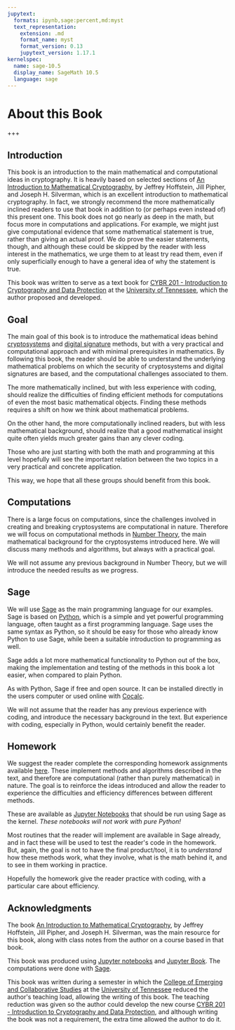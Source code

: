 ```yaml
---
jupytext:
  formats: ipynb,sage:percent,md:myst
  text_representation:
    extension: .md
    format_name: myst
    format_version: 0.13
    jupytext_version: 1.17.1
kernelspec:
  name: sage-10.5
  display_name: SageMath 10.5
  language: sage
---
```


# About this Book

+++

## Introduction

This book is an introduction to the main mathematical and computational ideas in cryptography.  It is heavily based on selected sections of [An Introduction to Mathematical Cryptography](doi:10.1007/978-1-4939-1711-2), by Jeffrey Hoffstein, Jill Pipher, and Joseph H. Silverman, which is an excellent introduction to mathematical cryptography.  In fact, we strongly recommend the more mathematically inclined readers to use that book in addition to (or perhaps even instead of) this present one.  This book does not go nearly as deep in the math, but focus more in computations and applications.  For example, we might just give computational evidence that some mathematical statement is true, rather than giving an actual proof.  We do prove the easier statements, though, and although these could be skipped by the reader with less interest in the mathematics, we urge them to at least try read them, even if only superficially enough to have a general idea of why the statement is true.

This book was written to serve as a text book for [CYBR 201 - Introduction to Cryptography and Data Protection](https://catalog.utk.edu/content.php?filter%5B27%5D=CYBR&filter%5B29%5D=201&filter%5Bkeyword%5D=&filter%5B32%5D=1&filter%5Bcpage%5D=1&cur_cat_oid=54&expand=&navoid=11523&search_database=Filter#) at the [University of Tennessee](https://www.utk.edu/), which the author proposed and developed.


## Goal

The main goal of this book is to introduce the mathematical ideas behind [cryptosystems](https://en.wikipedia.org/wiki/Cryptosystem) and [digital signature](https://en.wikipedia.org/wiki/Digital_signature) methods, but with a very practical and computational approach and with minimal prerequisites in mathematics.  By following this book, the reader should be able to understand the underlying mathematical problems on which the security of cryptosystems and digital signatures are based, and the computational challenges associated to them.

The more mathematically inclined, but with less experience with coding, should realize the difficulties of finding efficient methods for computations of even the most basic mathematical objects.  Finding these methods requires a shift on how we think about mathematical problems.

On the other hand, the more computationally inclined readers, but with less mathematical background, should realize that a good mathematical insight quite often yields much greater gains than any clever coding.

Those who are just starting with both the math and programming at this level hopefully will see the important relation between the two topics in a very practical and concrete application.

This way, we hope that all these groups should benefit from this book.


## Computations

There is a large focus on computations, since the challenges involved in creating and breaking cryptosystems are computational in nature.  Therefore we will focus on computational methods in [Number Theory](https://en.wikipedia.org/wiki/Number_theory), the main mathematical background for the cryptosystems introduced here.  We will discuss many methods and algorithms, but always with a practical goal.

We will not assume any previous background in Number Theory, but we will introduce the needed results as we progress.


## Sage

We will use [Sage](https://www.sagemath.org/) as the main programming language for our examples.  Sage is based on [Python](https://www.python.org/), which is a simple and yet powerful programming language, often taught as a first programming language.  Sage uses the same syntax as Python, so it should be easy for those who already know Python to use Sage, while been a suitable introduction to programming as well.

Sage adds a lot more mathematical functionality to Python out of the box, making the implementation and testing of the methods in this book a lot easier, when compared to plain Python.

As with Python, Sage if free and open source.  It can be installed directly in the users computer or used online with [Cocalc](https://cocalc.com/).

We will not assume that the reader has any previous experience with coding, and introduce the necessary background in the text.  But experience with coding, especially in Python,  would certainly benefit the reader.


## Homework

We suggest the reader complete the corresponding homework assignments available [here](FIXME!).  These implement methods and algorithms described in the text, and therefore are computational (rather than purely mathematical) in nature.  The goal is to reinforce the ideas introduced and allow the reader to experience the difficulties and efficiency differences between different methods.

These are available as [Jupyter Notebooks](https://jupyter.org/) that should be run using Sage as the kernel.  *These notebooks will not work with pure Python!*

Most routines that the reader will implement are available in Sage already, and in fact these will be used to test the reader's code in the homework.  But, again, the goal is not to have the final product/tool, it is to *understand* how these methods work, what they involve, what is the math behind it, and to see in them working in practice.

Hopefully the homework give the reader practice with coding, with a particular care about efficiency.


## Acknowledgments

The book [An Introduction to Mathematical Cryptography](doi:10.1007/978-1-4939-1711-2), by Jeffrey Hoffstein, Jill Pipher, and Joseph H. Silverman, was the main resource for this book, along with class notes from the author on a course based in that book.

This book was produced using [Jupyter notebooks](https://jupyter.org/) and [Jupyter Book](https://jupyterbook.org/en/stable/intro.html).  The computations were done with [Sage](https://www.sagemath.org/).

This book was written during a semester in which the [College of Emerging and Collaborative Studies](https://cecs.utk.edu/) at the [University of Tennessee](https://www.utk.edu/) reduced the author's teaching load, allowing the writing of this book.  The teaching reduction was given so the author could develop the new course [CYBR 201 - Introduction to Cryptography and Data Protection](https://catalog.utk.edu/content.php?filter%5B27%5D=CYBR&filter%5B29%5D=201&filter%5Bkeyword%5D=&filter%5B32%5D=1&filter%5Bcpage%5D=1&cur_cat_oid=54&expand=&navoid=11523&search_database=Filter#), and although writing the book was not a requirement, the extra time allowed the author to do it.
